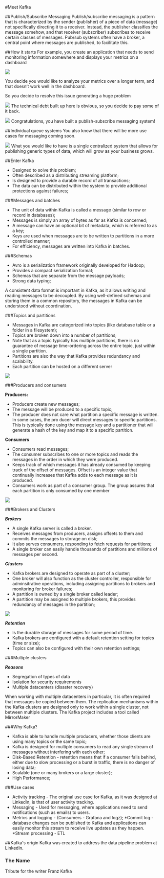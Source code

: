 #Meet Kafka

##Publish/Subscribe Messaging
Publish/subscribe messaging is a pattern that is characterized by the sender (publisher) of a piece of data (message) 
not specifically directing it to a receiver. Instead, the publisher classifies the message somehow, 
and that receiver (subscriber) subscribes to receive certain classes of messages. 
Pub/sub systems often have a broker, a central point where messages are published, to facilitate this.

##How it starts
For example, you create an application that needs to send monitoring information somewhere and displays your 
metrics on a dashboard

 ![](chapter-1-1.png)
 
 You decide you would like to analyze your metrics over
 a longer term, and that doesn’t work well in the dashboard.
 
 So you decide to resolve this issue generating a huge problem
  
  ![](chapter-1-2.png)
  The technical debt built up here is obvious, so you decide to pay some of it back.
  
  ![](chapter-1-3.png)
  Congratulations, you have built a publish-subscribe messaging system!
  
  ##Individual queue systems
  You also know that there will be more use cases for messaging coming soon.
  
  ![](chapter-1-4.png)
  What  you would like to have is a single centralized system that allows for publishing generic
  types of data, which will grow as your business grows.
  
  ##Enter Kafka
  
  * Designed to solve this problem;
  * Often described as a distributing streaming platform;
  * Is designed to provide a durable record of all transactions;
  * The data can be distributed within the system to provide additional protections against failures;
  
  ###Messages and batches
  
  * The unit of data within Kafka is called a message (similar to row or record in databases);
  * Messages is simply an array of bytes as far as Kafka is concerned;
  * A message can have an optional bit of metadata, which is referred to as a key;
  * Keys are used when messages are to be written to partitions in a more controlled manner;
  * For efficiency, messages are written into Kafka in batches.
  
  ###Schemas
  
  * Avro is a serialization framework originally developed for Hadoop;
  * Provides a compact serialization format;
  * Schemas that are separate from the message payloads;
  * Strong data typing;
  
  A consistent data format is important in Kafka, as it allows writing and reading messages to be decoupled.
  By using well-defined schemas and storing them in a common repository, the messages in Kafka can be understood without coordination.
  
  ###Topics and partitions
  
  * Messages in Kafka are categorized into topics (like database table or a folder in a filesystem);
  * Topics are broken down into a number of partitions;
  * Note that as a topic typically has multiple partitions, there is no guarantee of message time-ordering across the entire topic, just within a single partition.
  * Partitions are also the way that Kafka provides redundancy and scalability.
  * Each partition can be hosted on a different server
  
   ![](chapter-1-5.png)
   
   ###Producers and consumers
   
   **Producers:**
   * Producers create new messages;
   * The message will be produced to a specific topic;
   * The producer does not care what partition a specific message is written. In some cases, the pro 
   ducer will direct messages to specific partitions. This is typically done using the message key and 
   a partitioner that will generate a hash of the key and map it to a specific partition.
   
   **Consumers**
   * Consumers read messages;
   * The consumer subscribes to one or more topics and reads the messages in the order in which they were produced.
   * Keeps track of which messages it has already consumed by keeping track of the offset of messages.
     Offset is an integer value that continually increases that Kafka adds to each message as it is produced.
   * Consumers work as part of a consumer group. The group assures that each partition is only consumed by one member
      
   ![](chapter-1-6.png)
   
   ###Brokers and Clusters
   
   ***Brokers***
   * A single Kafka server is called a broker.
   * Receives messages from producers, assigns offsets to them and commits the messages to storage on disk;
   * It also serves consumers, responding to fetch requests for partitions;
   * A single broker can easily handle thousands of partitions and millions of messages per second.
   
   ***Clusters***
   * Kafka brokers are designed to operate as part of a cluster;
   * One broker will also function as the cluster controller, responsible for adminsitrative operations, 
   including assigning partitions to brokers and monitoring for broker failures;
   * A partition is owned by a single broker called leader;
   * A partition may be assigned to multiple brokers, this provides redundancy of messages in the partition;
   
   ![](chapter-1-7.png)
   
   ***Retention***
   * Is the durable storage of messages for some period of time.
   * Kafka brokers are configured with a default retention setting for topics (time or size);
   * Topics can also be configured with their own retention settings;
   
   ###Multiple clusters
   
   ***Reasons***
   * Segregation of types of data
   * Isolation for security requirements
   * Multiple datacenters (disaster recovery)
   
   When working with multiple datacenters in particular, it is often required that messages be copied between them. 
   The replication mechanisms within the Kafka clusters are designed only to work within a single
   cluster, not between multiple clusters.
   The Kafka project includes a tool called MirrorMaker
   
   ###Why Kafka?
   
   * Kafka is able to handle multiple producers, whether those clients are using many topics or the same topic;
   * Kafka is designed for multiple consumers to read any single stream of messages without interfering with each other;
   * Disk-Based Retention - retention means that if a consumer falls behind, either due to slow processing or a 
   burst in traffic, there is no danger of losing data;
   * Scalable (one or many brokers or a large cluster);
   * High Performance;
   
   ###Use cases
   * Activity tracking - The original use case for Kafka, as it was designed at LinkedIn, is that of user activity
   tracking.
   * Messaging - Used for messaging, where applications need to send notifications (such as emails) to users.
   * Metrics and logging - (Consumers - Grafana and logz);
   *Commit log - database changes can be published to Kafka and applications can easily monitor this stream 
   to receive live updates as they happen.
   *Stream processing - ETL
   
   ##Kafka's origin
   Kafka was created to address the data pipeline problem at LinkedIn.
   
   ### The Name
   Tribute for the writer Franz Kafka
   
   
   
